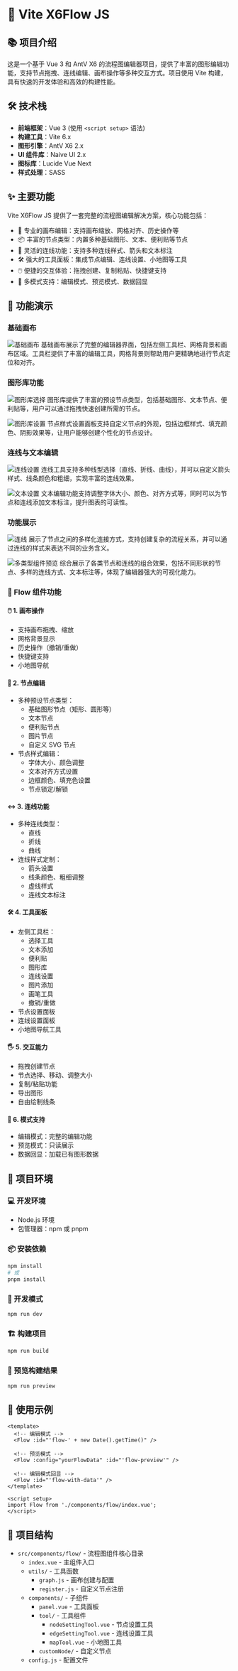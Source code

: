 # 🎨 Vite X6Flow JS

## 📚 项目介绍

这是一个基于 Vue 3 和 AntV X6 的流程图编辑器项目，提供了丰富的图形编辑功能，支持节点拖拽、连线编辑、画布操作等多种交互方式。项目使用 Vite 构建，具有快速的开发体验和高效的构建性能。

## 🛠️ 技术栈

- **前端框架**：Vue 3 (使用 `<script setup>` 语法)
- **构建工具**：Vite 6.x
- **图形引擎**：AntV X6 2.x
- **UI 组件库**：Naive UI 2.x
- **图标库**：Lucide Vue Next
- **样式处理**：SASS

## ✨ 主要功能

Vite X6Flow JS 提供了一套完整的流程图编辑解决方案，核心功能包括：

- 🎨 专业的画布编辑：支持画布缩放、网格对齐、历史操作等
- 📦 丰富的节点类型：内置多种基础图形、文本、便利贴等节点
- 🔗 灵活的连线功能：支持多种连线样式、箭头和文本标注
- 🛠️ 强大的工具面板：集成节点编辑、连线设置、小地图等工具
- 🖱️ 便捷的交互体验：拖拽创建、复制粘贴、快捷键支持
- 🔄 多模式支持：编辑模式、预览模式、数据回显

## 📸 功能演示

### 基础画布
![基础画布](/public/screenshots/demo-0.png)
基础画布展示了完整的编辑器界面，包括左侧工具栏、网格背景和画布区域。工具栏提供了丰富的编辑工具，网格背景则帮助用户更精确地进行节点定位和对齐。

### 图形库功能
![图形库选择](/public/screenshots/demo-1.png)
图形库提供了丰富的预设节点类型，包括基础图形、文本节点、便利贴等，用户可以通过拖拽快速创建所需的节点。

![图形库设置](/public/screenshots/demo-2.png)
节点样式设置面板支持自定义节点的外观，包括边框样式、填充颜色、阴影效果等，让用户能够创建个性化的节点设计。

### 连线与文本编辑
![连线设置](/public/screenshots/demo-3.png)
连线工具支持多种线型选择（直线、折线、曲线），并可以自定义箭头样式、线条颜色和粗细，实现丰富的连线效果。

![文本设置](/public/screenshots/demo-4.png)
文本编辑功能支持调整字体大小、颜色、对齐方式等，同时可以为节点和连线添加文本标注，提升图表的可读性。

### 功能展示
![连线](/public/screenshots/demo-5.png)
展示了节点之间的多样化连接方式，支持创建复杂的流程关系，并可以通过连线的样式来表达不同的业务含义。

![多类型组件预览](/public/screenshots/demo-6.png)
综合展示了各类节点和连线的组合效果，包括不同形状的节点、多样的连线方式、文本标注等，体现了编辑器强大的可视化能力。








### 🎯 Flow 组件功能

#### 🖱️ 1. 画布操作
- 支持画布拖拽、缩放
- 网格背景显示
- 历史操作（撤销/重做）
- 快捷键支持
- 小地图导航

#### 🔲 2. 节点编辑
- 多种预设节点类型：
  - 基础图形节点（矩形、圆形等）
  - 文本节点
  - 便利贴节点
  - 图片节点
  - 自定义 SVG 节点
- 节点样式编辑：
  - 字体大小、颜色调整
  - 文本对齐方式设置
  - 边框颜色、填充色设置
  - 节点锁定/解锁

#### ↔️ 3. 连线功能
- 多种连线类型：
  - 直线
  - 折线
  - 曲线
- 连线样式定制：
  - 箭头设置
  - 线条颜色、粗细调整
  - 虚线样式
  - 连线文本标注

#### 🛠️ 4. 工具面板
- 左侧工具栏：
  - 选择工具
  - 文本添加
  - 便利贴
  - 图形库
  - 连线设置
  - 图片添加
  - 画笔工具
  - 撤销/重做
- 节点设置面板
- 连线设置面板
- 小地图导航工具

#### 🖐️ 5. 交互能力
- 拖拽创建节点
- 节点选择、移动、调整大小
- 复制/粘贴功能
- 导出图形
- 自由绘制线条

#### 🔄 6. 模式支持
- 编辑模式：完整的编辑功能
- 预览模式：只读展示
- 数据回显：加载已有图形数据

## 🚀 项目环境

### 💻 开发环境

- Node.js 环境
- 包管理器：npm 或 pnpm

### 📦 安装依赖

```bash
npm install
# 或
pnpm install
```

### 🔧 开发模式

```bash
npm run dev
```

### 🏗️ 构建项目

```bash
npm run build
```

### 👀 预览构建结果

```bash
npm run preview
```

## 📝 使用示例

```vue
<template>
  <!-- 编辑模式 -->
  <Flow :id="'flow-' + new Date().getTime()" />
  
  <!-- 预览模式 -->
  <Flow :config="yourFlowData" :id="'flow-preview'" />
  
  <!-- 编辑模式回显 -->
  <Flow :id="'flow-with-data'" />
</template>

<script setup>
import Flow from './components/flow/index.vue';
</script>
```

## 📂 项目结构

- `src/components/flow/` - 流程图组件核心目录
  - `index.vue` - 主组件入口
  - `utils/` - 工具函数
    - `graph.js` - 画布创建与配置
    - `register.js` - 自定义节点注册
  - `components/` - 子组件
    - `panel.vue` - 工具面板
    - `tool/` - 工具组件
      - `nodeSettingTool.vue` - 节点设置工具
      - `edgeSettingTool.vue` - 连线设置工具
      - `mapTool.vue` - 小地图工具
    - `customNode/` - 自定义节点
  - `config.js` - 配置文件
